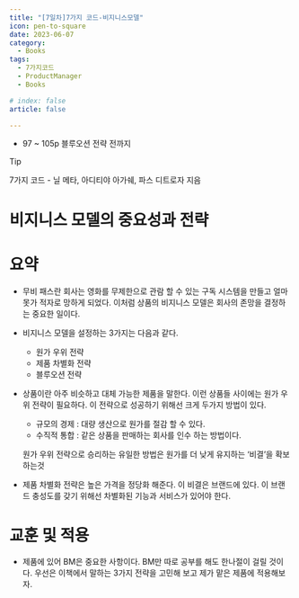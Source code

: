 ```yaml
---
title: "[7일차]7가지 코드-비지니스모델"
icon: pen-to-square
date: 2023-06-07
category:
  - Books
tags:
  - 7가지코드
  - ProductManager
  - Books

# index: false
article: false

---
```

- 97 ~ 105p 블루오션 전략 전까지

<!-- more -->
>[!tip]
>7가지 코드 - 닐 메타, 아디티야 아가쉐, 파스 디트로자 지음

# 비지니스 모델의 중요성과 전략

# 요약

- 무비 패스란 회사는 영화를 무제한으로 관람 할 수 있는 구독 시스템을 만들고 얼마 못가 적자로 망하게 되었다. 이처럼 상품의 비지니스 모델은 회사의 존망을 결정하는 중요한 일이다.
- 비지니스 모델을 설정하는 3가지는 다음과 같다.
    - 원가 우위 전략
    - 제품 차별화 전략
    - 블루오션 전략
- 상품이란 아주 비슷하고 대체 가능한 제품을 말한다. 
이런 상품들 사이에는 원가 우위 전략이 필요하다. 이 전략으로 성공하기 위해선 크게 두가지 방법이 있다.
    - 규모의 경제 : 대량 생산으로 원가를 절감 할 수 있다.
    - 수직적 통합 : 같은 상품을 판매하는 회사를 인수 하는 방법이다.
    
    원가 우위 전략으로 승리하는 유일한 방법은 원가를 더 낮게 유지하는 ‘비결’을 확보하는것
    
- 제품 차별화 전략은 높은 가격을 정당화 해준다. 이 비결은 브랜드에 있다. 이 브랜드 충성도를 갖기 위해선 차별화된 기능과 서비스가 있어야 한다.

# 교훈 및 적용

- 제품에 있어 BM은 중요한 사항이다. BM만 따로 공부를 해도 한나절이 걸릴 것이다. 
우선은 이책에서 말하는 3가지 전략을 고민해 보고 제가 맡은 제품에 적용해보자.